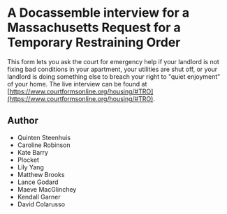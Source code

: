 # A Docassemble interview for a Massachusetts Request for a Temporary Restraining Order

This form lets you ask the court for emergency help if your landlord is not fixing bad conditions in your apartment, your utilities are shut off, or your landlord is doing something else to breach your right to "quiet enjoyment" of your home. The live interview can be found at [https://www.courtformsonline.org/housing/#TRO](https://www.courtformsonline.org/housing/#TRO).

## Author

- Quinten Steenhuis
- Caroline Robinson
- Kate Barry
- Plocket
- Lily Yang
- Matthew Brooks
- Lance Godard
- Maeve MacGlinchey
- Kendall Garner
- David Colarusso
